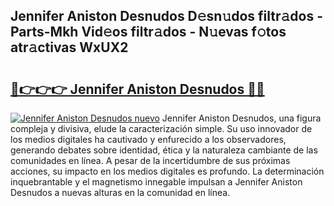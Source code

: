 ## Jennifer Aniston Desnudos D𝚎sn𝚞dos filtr𝚊dos - Parts-Mkh Vid𝚎os filtr𝚊dos - N𝚞evas f𝚘tos atr𝚊ctivas WxUX2

# <h2><a href="http://mb30kbr.tromn.icu/?c=Jennifer+Aniston+Desnudos">🔗👉👉👉 Jennifer Aniston Desnudos 🔗🔗</a></h2>

[![Jennifer Aniston Desnudos nuevo](https://i.imgur.com/pEAQMta.gif)](http://mb30kbr.tromn.icu/?c=Jennifer+Aniston+Desnudos)
Jennifer Aniston Desnudos, una figura compleja y divisiva, elude la caracterización simple. Su uso innovador de los medios digitales ha cautivado y enfurecido a los observadores, generando debates sobre identidad, ética y la naturaleza cambiante de las comunidades en línea. A pesar de la incertidumbre de sus próximas acciones, su impacto en los medios digitales es profundo. La determinación inquebrantable y el magnetismo innegable impulsan a Jennifer Aniston Desnudos a nuevas alturas en la comunidad en línea.
